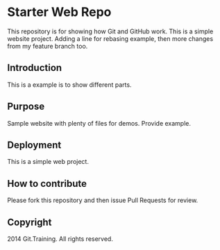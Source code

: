 # Starter Web Repo

This repository is for showing how Git and GitHub work. This is a simple website project.
Adding a line for rebasing example, then more changes from my feature branch
too.

## Introduction

This is a example is to show different parts.

## Purpose

Sample website with plenty of files for demos. Provide example.

## Deployment

This is a simple web project.

## How to contribute

Please fork this repository and then issue Pull Requests for review.

## Copyright 

2014 Git.Training. All rights reserved.